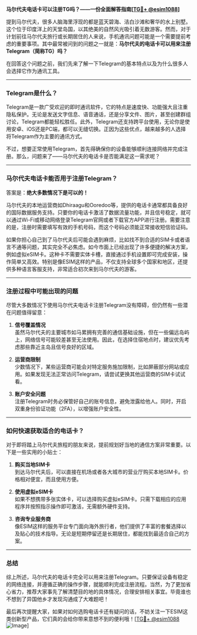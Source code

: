 **马尔代夫电话卡可以注册TG吗？——一份全面解答指南[[TG💪+ @esim1088](https://t.me/s/esim1088)]**

提到马尔代夫，很多人脑海里浮现的都是蓝天碧海、洁白沙滩和奢华的水上别墅。这个位于印度洋上的天堂岛国，以其绝美的自然风光吸引着无数游客。然而，对于计划前往马尔代夫旅行或长期居住的人来说，手机通讯问题可能是一个需要提前考虑的重要事项。其中最常被问到的问题之一就是：**马尔代夫的电话卡可以用来注册Telegram（简称TG）吗？**

在回答这个问题之前，我们先来了解一下Telegram的基本特点以及为什么很多人会选择它作为通讯工具。

---

### Telegram是什么？

Telegram是一款广受欢迎的即时通讯软件，它的特点是速度快、功能强大且注重隐私保护。无论是发送文字信息、语音通话，还是分享文件、图片，甚至创建群组讨论，Telegram都能轻松胜任。此外，Telegram还支持跨平台使用，无论你是使用安卓、iOS还是PC端，都可以无缝切换。正因为这些优点，越来越多的人选择将Telegram作为主要的通讯方式。

不过，想要正常使用Telegram，首先得确保你的设备能够顺利连接网络并完成注册。那么，问题来了——马尔代夫的电话卡是否能满足这一需求呢？

---

### 马尔代夫电话卡能否用于注册Telegram？

答案是：**绝大多数情况下是可以的！**

马尔代夫的本地运营商如Dhiraagu和Ooredoo等，提供的电话卡通常都具备良好的国际数据服务支持。只要你的电话卡激活了数据流量功能，并且信号稳定，就可以通过Wi-Fi或移动网络登录Telegram官网或者下载官方APP进行注册。需要注意的是，注册时需要填写有效的手机号码，而这个号码必须能正常接收短信验证码。

如果你担心自己到了马尔代夫后可能会遇到麻烦，比如找不到合适的SIM卡或者语言不通等问题，其实完全不必焦虑。如今市面上已经出现了许多便捷的解决方案，例如虚拟eSIM卡。这种卡不需要实体卡槽，直接通过手机设置即可完成安装，操作简单又高效。特别是像ESIM这样的产品，不仅支持全球多个国家和地区，还提供多种语言客服支持，非常适合初次来到马尔代夫的游客。

---

### 注册过程中可能出现的问题

尽管大多数情况下使用马尔代夫电话卡注册Telegram没有障碍，但仍然有一些潜在问题值得留意：

1. **信号覆盖情况**  
   虽然马尔代夫的主要城市如马累拥有完善的通信基础设施，但在一些偏远岛屿上，网络信号可能较差甚至无法使用。因此，在选择住宿地点时，建议优先考虑那些靠近主岛且信号良好的区域。

2. **运营商限制**  
   少数情况下，某些运营商可能会对特定服务施加限制，比如屏蔽部分网站或应用。如果发现无法正常访问Telegram，请尝试更换其他运营商的SIM卡试试看。

3. **账户安全问题**  
   注册Telegram时务必保管好自己的账号信息，避免泄露给他人。同时，开启双重身份验证功能（2FA），以增强账户安全性。

---

### 如何快速获取适合的电话卡？

对于即将踏上马尔代夫旅程的朋友来说，提前规划好当地的通信方案非常重要。以下是一些实用的小贴士：

1. **购买当地SIM卡**  
   到达马尔代夫后，可以直接在机场或者各大城市的营业厅购买本地SIM卡。价格相对便宜，而且使用方便。

2. **使用虚拟eSIM卡**  
   如果不想携带多张实体卡，可以选择购买虚拟eSIM卡。只需下载相应的应用程序并按照指示操作即可激活，无需额外硬件支持。

3. **咨询专业服务商**  
   像ESIM这样的服务平台专门面向海外旅行者，他们提供了丰富的套餐选择以及贴心的技术指导。无论是短期停留还是长期居住，都能找到最适合自己的方案。

---

### 总结

综上所述，马尔代夫的电话卡完全可以用来注册Telegram。只要保证设备有稳定的网络连接，并遵循正确的操作步骤，就能顺利完成注册流程。当然，为了更加省心省力，推荐大家事先了解清楚目的地的具体情况，合理安排相关事宜。毕竟谁也不想到了异国他乡才发现沟通成了大难题吧！

最后再次提醒大家，如果对如何选购电话卡还有疑问的话，不妨关注一下ESIM这类创新型产品，它们真的会给你带来意想不到的便利哦！[[TG💪+ @esim1088](https://t.me/s/esim1088) ![Image](https://i.postimg.cc/4NQfJmqS/Snipaste-2025-05-13-00-14-12.png)]